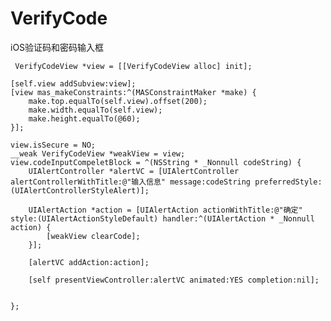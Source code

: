 # VerifyCode
iOS验证码和密码输入框

     VerifyCodeView *view = [[VerifyCodeView alloc] init];
    
    [self.view addSubview:view];
    [view mas_makeConstraints:^(MASConstraintMaker *make) {
        make.top.equalTo(self.view).offset(200);
        make.width.equalTo(self.view);
        make.height.equalTo(@60);
    }];
    
    view.isSecure = NO;
    __weak VerifyCodeView *weakView = view;
    view.codeInputCompeletBlock = ^(NSString * _Nonnull codeString) {
        UIAlertController *alertVC = [UIAlertController alertControllerWithTitle:@"输入信息" message:codeString preferredStyle:(UIAlertControllerStyleAlert)];
        
        UIAlertAction *action = [UIAlertAction actionWithTitle:@"确定" style:(UIAlertActionStyleDefault) handler:^(UIAlertAction * _Nonnull action) {
            [weakView clearCode];
        }];
        
        [alertVC addAction:action];
        
        [self presentViewController:alertVC animated:YES completion:nil];
        
        
    };
